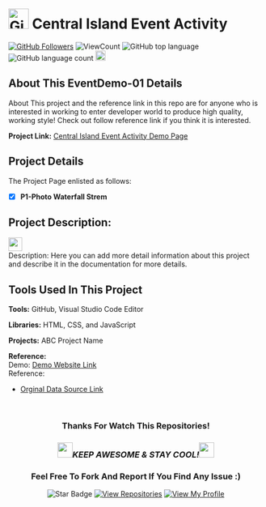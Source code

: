 # <a href="https://github.com/bdfd"><img height=40 src="https://cdn.jsdelivr.net/gh/bdfd/Personal_Image_Repo/4.Stamp/BDFD_Stamp.png" alt="GitHub Followers" /></a> Central Island Event Activity

<a href="https://github.com/bdfd"><img src="https://img.shields.io/github/followers/bdfd?label=Follow%20Me&logo=github" alt="GitHub Followers" /></a>
![ViewCount](https://views.whatilearened.today/views/github/BDFDPortfolio/EventDemo-01.svg?cache=remove)
![GitHub top language](https://img.shields.io/github/languages/top/BDFDPortfolio/EventDemo-01?style=flat)
![GitHub language count](https://img.shields.io/github/languages/count/BDFDPortfolio/EventDemo-01?style=flat)
<img height=20 src="https://cdn.jsdelivr.net/gh/bdfd/Personal_Image_Repo/7.Color-Icon/Status/Finish.svg" alt="bdfd" />

## About This EventDemo-01 Details

About This project and the reference link in this repo are for anyone who is interested in working to enter developer world to produce high quality, working style! Check out follow reference link if you think it is interested.

**Project Link:** [Central Island Event Activity Demo Page](https://bdfdportfolio.tk/EventDemo-01/)

## Project Details

The Project Page enlisted as follows:

- [x] **P1-Photo Waterfall Strem**
<!-- - [x] **P2-**
- [x] **P3-** -->

## Project Description:

<img height="27" src="https://img.shields.io/badge/Javascript -Level  Beginner-green.svg?&style=for-the-badge&logo=TheSparksFoundation&logoColor=blue"/>
<br/>
Description: Here you can add more detail information about this project and describe it in the documentation for more details.

## Tools Used In This Project

**Tools:** GitHub, Visual Studio Code Editor

**Libraries:** HTML, CSS, and JavaScript

**Projects:** ABC Project Name

**Reference:**  
Demo: <a href="https://bdfdportfolio.tk/EventDemo-01/">Demo Website Link</a>  
Reference:

- <a href="https://github.com/BDFDPortfolio/EventDemo-01">Orginal Data Source Link</a>

  <br>

<div align="center">

### Thanks For Watch This Repositories!

### <img src="https://media.giphy.com/media/WUlplcMpOCEmTGBtBW/giphy.gif" width="30"><i>KEEP AWESOME & STAY COOL!</i><img src="https://media.giphy.com/media/WUlplcMpOCEmTGBtBW/giphy.gif" width="30">

### Feel Free To Fork And Report If You Find Any Issue :)

![Star Badge](https://img.shields.io/static/v1?label=%F0%9F%8C%9F&message=If%20Useful&style=style=flat&color=BC4E99)
[![View Repositories](https://img.shields.io/badge/View-My_Repositories-blue?logo=GitHub)](https://github.com/bdfd?tab=repositories)
[![View My Profile](https://img.shields.io/badge/View-My_Profile-green?logo=GitHub)](https://github.com/bdfd)

</div>
